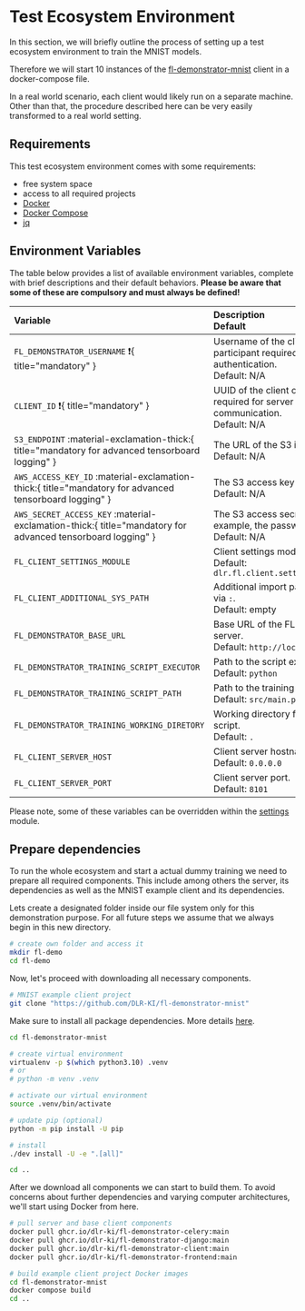 # Test Ecosystem Environment

In this section, we will briefly outline the process of setting up a test ecosystem environment to train the MNIST models.

Therefore we will start 10 instances of the [fl-demonstrator-mnist](https://github.com/DLR-KI/fl-demonstrator-mnist) client in a docker-compose file.

In a real world scenario, each client would likely run on a separate machine. Other than that, the procedure described here can be very easily transformed to a real world setting.

## Requirements

This test ecosystem environment comes with some requirements:

- free system space
- access to all required projects
- [Docker](https://www.docker.com)
- [Docker Compose](https://docs.docker.com/compose)
- [jq](https://jqlang.github.io/jq)

## Environment Variables

The table below provides a list of available environment variables, complete with brief descriptions and their default
behaviors.
**Please be aware that some of these are compulsory and must always be defined!**

| Variable                                                                                                   | Description<br/>Default                                                                    |
| :--------------------------------------------------------------------------------------------------------- | :----------------------------------------------------------------------------------------- |
| `FL_DEMONSTRATOR_USERNAME` :exclamation:{ title="mandatory" }                                              | Username of the client or participant required for server authentication.<br/>Default: N/A |
| `CLIENT_ID` :exclamation:{ title="mandatory" }                                                             | UUID of the client or participant required for server communication.<br/>Default: N/A      |
| `S3_ENDPOINT` :material-exclamation-thick:{ title="mandatory for advanced tensorboard logging" }           | The URL of the S3 instance.<br/>Default: N/A                                               |
| `AWS_ACCESS_KEY_ID` :material-exclamation-thick:{ title="mandatory for advanced tensorboard logging" }     | The S3 access key or username.<br/>Default: N/A                                            |
| `AWS_SECRET_ACCESS_KEY` :material-exclamation-thick:{ title="mandatory for advanced tensorboard logging" } | The S3 access secret, for example, the password.<br/>Default: N/A                          |
| `FL_CLIENT_SETTINGS_MODULE`                                                                                | Client settings module.<br/>Default: `dlr.fl.client.settings.Settings`                     |
| `FL_CLIENT_ADDITIONAL_SYS_PATH`                                                                            | Additional import paths splitted via `:`.<br/>Default: empty                               |
| `FL_DEMONSTRATOR_BASE_URL`                                                                                 | Base URL of the FL Demonstrator server.<br/>Default: `http://localhost:8000`               |
| `FL_DEMONSTRATOR_TRAINING_SCRIPT_EXECUTOR`                                                                 | Path to the script executor.<br/>Default: `python`                                         |
| `FL_DEMONSTRATOR_TRAINING_SCRIPT_PATH`                                                                     | Path to the training script.<br/>Default: `src/main.py`                                    |
| `FL_DEMONSTRATOR_TRAINING_WORKING_DIRETORY`                                                                | Working directory for the training script.<br/>Default: `.`                                |
| `FL_CLIENT_SERVER_HOST`                                                                                    | Client server hostname.<br/>Default: `0.0.0.0`                                             |
| `FL_CLIENT_SERVER_PORT`                                                                                    | Client server port.<br/>Default: `8101`                                                    |

Please note, some of these variables can be overridden within the [settings](./fl-mnist-client.md#file-srcsettingspy)
module.

## Prepare dependencies

To run the whole ecosystem and start a actual dummy training we need to prepare all required components.
This include among others the server, its dependencies as well as the MNIST example client and its dependencies.

Lets create a designated folder inside our file system only for this demonstration purpose.
For all future steps we assume that we always begin in this new directory.

```bash
# create own folder and access it
mkdir fl-demo
cd fl-demo
```

Now, let's proceed with downloading all necessary components.

```bash
# MNIST example client project
git clone "https://github.com/DLR-KI/fl-demonstrator-mnist"
```

Make sure to install all package dependencies. More details [here](https://github.com/DLR-KI/fl-demonstrator-mnist/blob/main/README.md).

```bash
cd fl-demonstrator-mnist

# create virtual environment
virtualenv -p $(which python3.10) .venv
# or
# python -m venv .venv

# activate our virtual environment
source .venv/bin/activate

# update pip (optional)
python -m pip install -U pip

# install
./dev install -U -e ".[all]"

cd ..
```

After we download all components we can start to build them.
To avoid concerns about further dependencies and varying computer architectures, we'll start using Docker from here.

```bash
# pull server and base client components
docker pull ghcr.io/dlr-ki/fl-demonstrator-celery:main
docker pull ghcr.io/dlr-ki/fl-demonstrator-django:main
docker pull ghcr.io/dlr-ki/fl-demonstrator-client:main
docker pull ghcr.io/dlr-ki/fl-demonstrator-frontend:main

# build example client project Docker images
cd fl-demonstrator-mnist
docker compose build
cd ..
```
